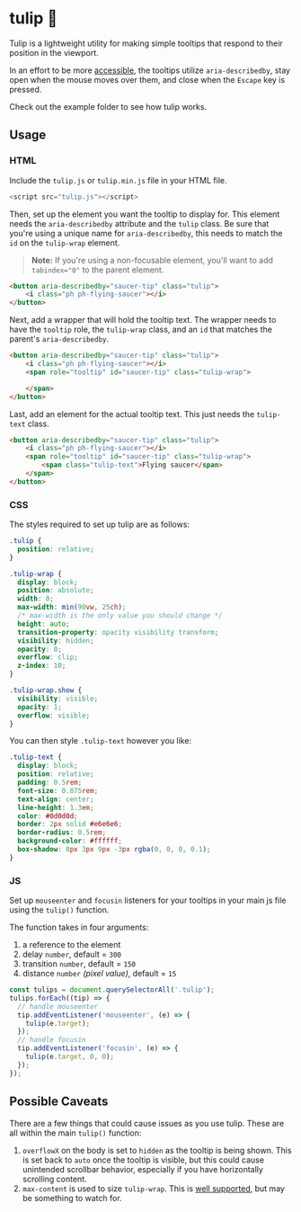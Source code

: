 # tulip :tulip:

Tulip is a lightweight utility for making simple tooltips that respond to their position in the viewport.

In an effort to be more [accessible](https://developer.mozilla.org/en-US/docs/Web/Accessibility/ARIA/Roles/tooltip_role), the tooltips utilize `aria-describedby`, stay open when the mouse moves over them, and close when the `Escape` key is pressed.

Check out the example folder to see how tulip works.

## Usage

### HTML

Include the `tulip.js` or `tulip.min.js` file in your HTML file.

```javascript
<script src="tulip.js"></script>
```

Then, set up the element you want the tooltip to display for. This element needs the `aria-describedby` attribute and the `tulip` class. Be sure that you're using a unique name for `aria-describedby`, this needs to match the `id` on the `tulip-wrap` element.

> **Note:** If you're using a non-focusable element, you'll want to add `tabindex="0"` to the parent element.

```html
<button aria-describedby="saucer-tip" class="tulip">
    <i class="ph ph-flying-saucer"></i>
</button>
```

Next, add a wrapper that will hold the tooltip text. The wrapper needs to have the `tooltip` role, the `tulip-wrap` class, and an `id` that matches the parent's `aria-describedby`.

```html
<button aria-describedby="saucer-tip" class="tulip">
    <i class="ph ph-flying-saucer"></i>
    <span role="tooltip" id="saucer-tip" class="tulip-wrap">

    </span>
</button>
```

Last, add an element for the actual tooltip text. This just needs the `tulip-text` class.

```html
<button aria-describedby="saucer-tip" class="tulip">
    <i class="ph ph-flying-saucer"></i>
    <span role="tooltip" id="saucer-tip" class="tulip-wrap">
        <span class="tulip-text">Flying saucer</span>
    </span>
</button>
```

### CSS

The styles required to set up tulip are as follows:

```css
.tulip {
  position: relative;
}

.tulip-wrap {
  display: block;
  position: absolute;
  width: 0;
  max-width: min(90vw, 25ch);
  /* max-width is the only value you should change */
  height: auto;
  transition-property: opacity visibility transform;
  visibility: hidden;
  opacity: 0;
  overflow: clip;
  z-index: 10;
}

.tulip-wrap.show {
  visibility: visible;
  opacity: 1;
  overflow: visible;
}
```

You can then style `.tulip-text` however you like:

```css
.tulip-text {
  display: block;
  position: relative;
  padding: 0.5rem;
  font-size: 0.875rem;
  text-align: center;
  line-height: 1.3em;
  color: #0d0d0d;
  border: 2px solid #e6e6e6;
  border-radius: 0.5rem;
  background-color: #ffffff;
  box-shadow: 0px 3px 9px -3px rgba(0, 0, 0, 0.1);
}
```

### JS

Set up `mouseenter` and `focusin` listeners for your tooltips in your main js file using the `tulip()` function.

The function takes in four arguments:
1. a reference to the element
2. delay `number`, default = `300`
3. transition `number`, default = `150`
4. distance `number` *(pixel value)*, default = `15`

```javascript
const tulips = document.querySelectorAll('.tulip');
tulips.forEach((tip) => {
  // handle mouseenter
  tip.addEventListener('mouseenter', (e) => {
    tulip(e.target);
  });
  // handle focusin
  tip.addEventListener('focusin', (e) => {
    tulip(e.target, 0, 0);
  });
});
```

## Possible Caveats

There are a few things that could cause issues as you use tulip. These are all within the main `tulip()` function:
1. `overflowX` on the body is set to `hidden` as the tooltip is being shown. This is set back to `auto` once the tooltip is visible, but this could cause unintended scrollbar behavior, especially if you have horizontally scrolling content.
2. `max-content` is used to size `tulip-wrap`. This is [well supported](https://caniuse.com/mdn-css_properties_width_max-content), but may be something to watch for.
